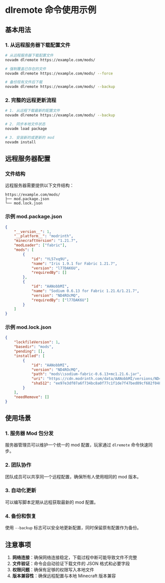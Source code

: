 # dlremote 命令使用示例

## 基本用法

### 1. 从远程服务器下载配置文件

```bash
# 从远程服务器下载配置文件
novadm dlremote https://example.com/mods/

# 强制覆盖已存在的文件
novadm dlremote https://example.com/mods/ --force

# 备份现有文件后下载
novadm dlremote https://example.com/mods/ --backup
```

### 2. 完整的远程更新流程

```bash
# 1. 从远程下载最新的配置文件
novadm dlremote https://example.com/mods/ --backup

# 2. 同步本地文件状态
novadm load package

# 3. 安装新的或更新的 mod
novadm install
```

## 远程服务器配置

### 文件结构
远程服务器需要提供以下文件结构：

```
https://example.com/mods/
├── mod.package.json
└── mod.lock.json
```

### 示例 mod.package.json
```json
{
    "__version__": 1,
    "__platform__": "modrinth",
    "minecraftVersion": "1.21.7",
    "modLoader": ["fabric"],
    "mods": [
        {
            "id": "YL57xq9U",
            "name": "Iris 1.9.1 for Fabric 1.21.7",
            "version": "l77DAK6U",
            "requiredBy": []
        },
        {
            "id": "AANobbMI",
            "name": "Sodium 0.6.13 for Fabric 1.21.6/1.21.7",
            "version": "ND4ROcMQ",
            "requiredBy": ["l77DAK6U"]
        }
    ]
}
```

### 示例 mod.lock.json
```json
{
    "lockfileVersion": 1,
    "basedir": "mods",
    "pending": [],
    "installed": [
        {
            "id": "AANobbMI",
            "version": "ND4ROcMQ",
            "path": "mods\\sodium-fabric-0.6.13+mc1.21.6.jar",
            "uri": "https://cdn.modrinth.com/data/AANobbMI/versions/ND4ROcMQ/sodium-fabric-0.6.13%2Bmc1.21.6.jar",
            "sha512": "ee97e3df07a6f734bc8a0f77c1f1de7f47bed09cf682f048ceb12675c51b70ba727b11fcacbb7b10cc9f79b283dd71a39751312b5c70568aa3ac9471407174db"
        }
    ],
    "needRemove": []
}
```

## 使用场景

### 1. 服务器 Mod 包分发
服务器管理员可以维护一个统一的 mod 配置，玩家通过 `dlremote` 命令快速同步。

### 2. 团队协作
团队成员可以共享同一个远程配置，确保所有人使用相同的 mod 版本。

### 3. 自动化更新
可以编写脚本定期从远程获取最新的 mod 配置。

### 4. 备份和恢复
使用 `--backup` 标志可以安全地更新配置，同时保留原有配置作为备份。

## 注意事项

1. **网络连接**：确保网络连接稳定，下载过程中断可能导致文件不完整
2. **文件验证**：命令会自动验证下载文件的 JSON 格式和必要字段
3. **权限问题**：确保有足够的权限写入本地文件
4. **版本兼容性**：确保远程配置与本地 Minecraft 版本兼容 